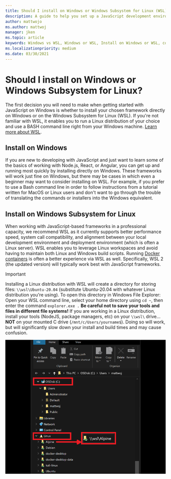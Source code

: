 ```yaml
---
title: Should I install on Windows or Windows Subsystem for Linux (WSL)
description: A guide to help you set up a JavaScript development environment on Windows 10.
author: mattwojo 
ms.author: mattwoj 
manager: jken
ms.topic: article
keywords: Windows vs WSL, Windows or WSL, Install on Windows or WSL, compare windows and wsl install, set up development environment on windows or wsl
ms.localizationpriority: medium
ms.date: 03/30/2021
---
```


# Should I install on Windows or Windows Subsystem for Linux?

The first decision you will need to make when getting started with JavaScript on Windows is whether to install your chosen framework directly on Windows or on the Windows Subsystem for Linux (WSL). If you're not familiar with WSL, it enables you to run a Linux distribution of your choice and use a BASH command line right from your Windows machine. [Learn more about WSL](/windows/wsl/about).

## Install on Windows

If you are new to developing with JavaScript and just want to learn some of the basics of working with Node.js, React, or Angular, you can get up and running most quickly by installing directly on Windows. These frameworks will work just fine on Windows, but there may be cases in which even a beginner may want to consider installing on WSL. For example, if you prefer to use a Bash command line in order to follow instructions from a tutorial written for MacOS or Linux users and don't want to go through the trouble of translating the commands or installers into the Windows equivalent.

## Install on Windows Subsystem for Linux

When working with JavaScript-based frameworks in a professional capacity, we recommend WSL as it currently supports better performance speed, system call compatibility, and alignment between your local development environment and deployment environment (which is often a Linux server). WSL enables you to leverage Linux workspaces and avoid having to maintain both Linux and Windows build scripts. Running [Docker containers](/windows/wsl/tutorials/wsl-containers) is often a better experience via WSL as well. Specifically, WSL 2 (the updated version) will typically work best with JavaScript frameworks.

> [!IMPORTANT]
> Installing a Linux distribution with WSL will create a directory for storing files: `\\wsl\Ubuntu-20.04` (substitute Ubuntu-20.04 with whatever Linux distribution you're using). To open this directory in Windows File Explorer: Open your WSL command line, select your home directory using `cd ~`, then enter the command `explorer.exe .` **Be careful not to save your tools and files in different file systems!** If you are working in a Linux distribution, install your tools (NodeJS, package managers, etc) on your `\\wsl\` drive... **NOT** on your mounted C drive (`/mnt/c/Users/yourname$`). Doing so will work, but will significantly slow down your install and build times and may cause confusion.

![Screenshot of WSL drive in Windows File Explorer](../../images/wsl-file-explorer2.png)
